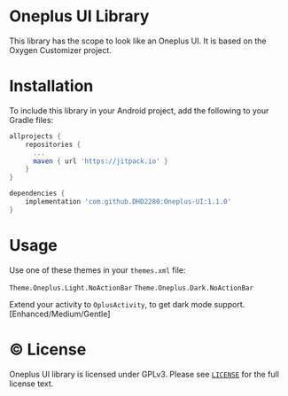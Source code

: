 # Oneplus UI Library

This library has the scope to look like an Oneplus UI. It is based on the Oxygen Customizer project.

# Installation

To include this library in your Android project, add the following to your Gradle files:

```gradle
allprojects {
    repositories {
      ...
      maven { url 'https://jitpack.io' }
    }
}

dependencies {
    implementation 'com.github.DHD2280:Oneplus-UI:1.1.0'
}
```

# Usage

Use one of these themes in your `themes.xml` file:

`Theme.Oneplus.Light.NoActionBar`
`Theme.Oneplus.Dark.NoActionBar`


Extend your activity to `OplusActivity`, to get dark mode support. [Enhanced/Medium/Gentle]

# © License

Oneplus UI library is licensed under GPLv3. Please see [`LICENSE`](./LICENSE.md) for the full license text.
